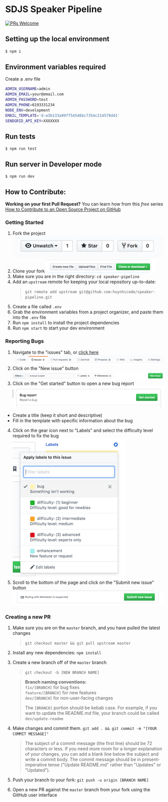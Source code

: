 # SDJS Speaker Pipeline

[![PRs Welcome](https://img.shields.io/badge/PRs-welcome-brightgreen.svg?style=flat-square)](http://makeapullrequest.com)

## Setting up the local environment

```sh
$ npm i
```

## Environment variables required

Create a .env file

```sh
ADMIN_USERNAME=admin
ADMIN_EMAIL=your@email.com
ADMIN_PASSWORD=test
ADMIN_PHONE=6193331234
NODE_ENV=development
EMAIL_TEMPLATE='d-e3b133a99ff54546bc7354c214579d41'
SENDGRID_API_KEY=XXXXXXX
```

## Run tests

```
$ npm run test
```

## Run server in Developer mode

```
$ npm run dev
```

## How to Contribute:

**Working on your first Pull Request?** You can learn how from this _free_ series [How to Contribute to an Open Source Project on GitHub](https://egghead.io/series/how-to-contribute-to-an-open-source-project-on-github)

### Getting Started

1. Fork the project
![fork repo screenshot](readme-images/button_fork.png)
2. Clone your fork
![clone repo screenshot](readme-images/button_clone-repo.png)
3. Make sure you are in the right directory: `cd speaker-pipeline`
4. Add an `upstream` remote for keeping your local repository up-to-date:
   > `git remote add upstream git@github.com:huynhicode/speaker-pipeline.git`
5. Create a file called `.env`
6. Grab the environment variables from a project organizer, and paste them into the `.env` file
7. Run `npm install` to install the project dependencies
8. Run `npm start` to start your dev environment

### Reporting Bugs

1. Navigate to the "issues" tab, or [click here](https://github.com/huynhicode/speaker-pipeline/issues)
![issues tab screenshot](readme-images/tab_issues.png)
2. Click on the "New issue" button
![new issue button screenshot](readme-images/button_new-issue.png)
3. Click on the "Get started" button to open a new bug report
![bug report get started screenshot](readme-images/button_bug-report-get-started.png)
  - Create a title (keep it short and descriptive)
  - Fill in the template with specific information about the bug
4. Click on the gear icon next to "Labels" and select the difficulty level required to fix the bug
![difficulty level screenshot](readme-images/labels_difficulty-level.png)
5. Scroll to the bottom of the page and click on the "Submit new issue" button
![submit new issue screenshot](readme-images/button_submit-new-issue.png)


### Creating a new PR

1. Make sure you are on the `master` branch, and you have pulled the latest changes

   > `git checkout master && git pull upstream master`

2. Install any new dependencies: `npm install`

3. Create a new branch off of the `master` branch

   > `git checkout -b [NEW BRANCH NAME]`

   > **Branch naming conventions:**  
   > `fix/[BRANCH]` for bug fixes  
   > `feature/[BRANCH]` for new features  
   > `dev/[BRANCH]` for non-user-facing changes  
   >  
   > The `[BRANCH]` portion should be kebab case. For example, if you want to update the README.md file, your branch could be called `dev/update-readme`

4. Make changes and commit them. `git add . && git commit -m "[YOUR COMMIT MESSAGE]"`

   > The subject of a commit message (the first line) should be 72 characters or less. If you need more room for a longer explanation of your changes, you can add a blank line below the subject and write a commit body. The commit message should be in present-imperative tense ("Update README.md" rather than "Updates" or "Updated").

5. Push your branch to your fork: `git push -u origin [BRANCH NAME]`

6. Open a new PR against the `master` branch from your fork using the GitHub user interface
